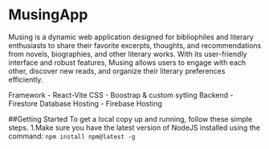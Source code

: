 # MusingApp
Musing is a dynamic web application designed for bibliophiles and literary enthusiasts to share their favorite excerpts, thoughts, and recommendations from novels, biographies, and other literary works. With its user-friendly interface and robust features, Musing allows users to engage with each other, discover new reads, and organize their literary preferences efficiently.

Framework - React-Vite CSS - Boostrap & custom sytling Backend - Firestore Database Hosting - Firebase Hosting

##Getting Started
To get a local copy up and running, follow these simple steps.
1.Make sure you have the latest version of NodeJS installed using the command:
```npm install npm@latest -g```
